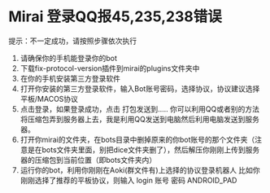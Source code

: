 # Mirai 登录QQ报45,235,238错误

提示：不一定成功，请按照步骤依次执行&#x20;

1. &#x20;请确保你的手机能登录你的bot
2. 下载fix-protocol-version插件到mirai的plugins文件夹中&#x20;
3. 在你的手机安装第三方登录软件&#x20;
4. 打开你安装的第三方登录软件，输入Bot账号密码，选择协议，协议建议选择平板/MACOS协议&#x20;
5. 点击登录，如果登录成功，点击 打包发送到….. 你可以利用QQ或者别的方法将压缩包弄到服务器上去，我是利用QQ发送到电脑然后利用电脑发送到服务器。
6. 打开你mirai的文件夹，在bots目录中删掉原来的你bot账号的那个文件夹（注意是在bots文件夹里面，别把dice文件夹删了），然后解压你刚刚上传到服务器的压缩包到当前位置（即bots文件夹内）&#x20;
7. 运行你的bot，利用你刚刚在Aoki(群文件有)上选择的协议登录机器人 比如你刚刚选择了推荐的平板协议，则输入 login 账号 密码 ANDROID\_PAD
